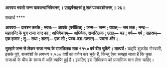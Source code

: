 **आरवय भवतो जन्म यावन्नन्दाभिषेचनम् ।** **एतद्वर्षसहस्रं तु शतं पञ्चदशोत्तरम् ॥ २६॥** 

शब्दार्थ **** 

**आरवय—** **प्रारश्भ करके** **; भवत:—** **आपके (परीक्षित)** **; जन्म—** **जन्म** **; यावत्—** **जब तक** **; नन्द—** **महानन्दि के पुत्र राजा** **नन्द का** **; अभिषेचनम्—** **अभिषेक, राजतिलक** **; एतत्—** **यह** **; वर्ष—** **वर्ष** **; सहस्रम्—** **एक हजार** **; तु—** **तथा** **; शतम्—** **एक** **सौ** **; पञ्च-दश-उत्तरम्—** **पचास और।** **.** 

**तुश्हारे जन्म से लेकर राजा नन्द के राजतिलक तक ११५० वर्ष बीत चुकेंगे।** **तात्पर्य :** यद्यपि शुकदेव गोस्वामी, इसके पूर्व, राजवंशों के लगभग १,५०० वर्षों का वर्णन कर चुके हैं, किन्तु ऐसा समझा जाता है कि कुछ राजाओं के बीच के समय में अति व्याप्ति हुई है। इसलिए इस तिथिक्रम को प्रामाणिक मान लेना चाहिए।  
